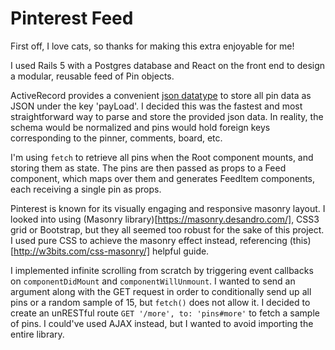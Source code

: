 # Pinterest Feed

First off, I love cats, so thanks for making this extra enjoyable for me!

I used Rails 5 with a Postgres database and React on the front end to design a modular, reusable feed of Pin objects.

ActiveRecord provides a convenient [json datatype](http://edgeguides.rubyonrails.org/active_record_postgresql.html#json-and-jsonb) to store all pin data as JSON under the key 'payLoad'. I decided this was the fastest and most straightforward way to parse and store the provided json data. In reality, the schema would be normalized and pins would hold foreign keys corresponding to the pinner, comments, board, etc.

I'm using `fetch` to retrieve all pins when the Root component mounts, and storing them as state. The pins are then passed as props to a Feed component, which maps over them and generates FeedItem components, each receiving a single pin as props.

Pinterest is known for its visually engaging and responsive masonry layout. I looked into using (Masonry library)[https://masonry.desandro.com/], CSS3 grid or Bootstrap, but they all seemed too robust for the sake of this project. I used pure CSS to achieve the masonry effect instead, referencing (this)[http://w3bits.com/css-masonry/] helpful guide.

I implemented infinite scrolling from scratch by triggering event callbacks on `componentDidMount` and `componentWillUnmount`. I wanted to send an argument along with the GET request in order to conditionally send up all pins or a random sample of 15, but `fetch()` does not allow it. I decided to create an unRESTful route `GET '/more', to: 'pins#more'` to fetch a sample of pins. I could've used AJAX instead, but I wanted to avoid importing the entire library.
